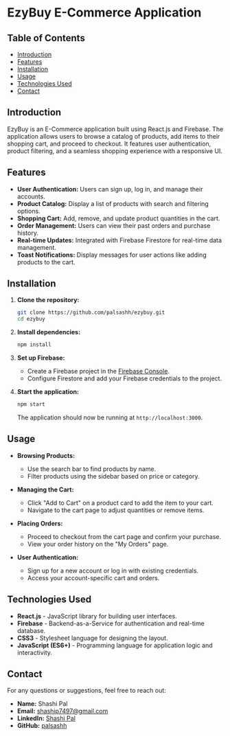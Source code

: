
# EzyBuy E-Commerce Application

## Table of Contents

- [Introduction](#introduction)
- [Features](#features)
- [Installation](#installation)
- [Usage](#usage)
- [Technologies Used](#technologies-used)
- [Contact](#contact)

## Introduction

EzyBuy is an E-Commerce application built using React.js and Firebase. The application allows users to browse a catalog of products, add items to their shopping cart, and proceed to checkout. It features user authentication, product filtering, and a seamless shopping experience with a responsive UI.

## Features

- **User Authentication:** Users can sign up, log in, and manage their accounts.
- **Product Catalog:** Display a list of products with search and filtering options.
- **Shopping Cart:** Add, remove, and update product quantities in the cart.
- **Order Management:** Users can view their past orders and purchase history.
- **Real-time Updates:** Integrated with Firebase Firestore for real-time data management.
- **Toast Notifications:** Display messages for user actions like adding products to the cart.

## Installation

1. **Clone the repository:**

   ```bash
   git clone https://github.com/palsashh/ezybuy.git
   cd ezybuy
   ```

2. **Install dependencies:**

   ```bash
   npm install
   ```

3. **Set up Firebase:**

   - Create a Firebase project in the [Firebase Console](https://console.firebase.google.com/).
   - Configure Firestore and add your Firebase credentials to the project.

4. **Start the application:**

   ```bash
   npm start
   ```

   The application should now be running at `http://localhost:3000`.

## Usage

- **Browsing Products:**
  - Use the search bar to find products by name.
  - Filter products using the sidebar based on price or category.

- **Managing the Cart:**
  - Click "Add to Cart" on a product card to add the item to your cart.
  - Navigate to the cart page to adjust quantities or remove items.

- **Placing Orders:**
  - Proceed to checkout from the cart page and confirm your purchase.
  - View your order history on the "My Orders" page.

- **User Authentication:**
  - Sign up for a new account or log in with existing credentials.
  - Access your account-specific cart and orders.

## Technologies Used

- **React.js** - JavaScript library for building user interfaces.
- **Firebase** - Backend-as-a-Service for authentication and real-time database.
- **CSS3** - Stylesheet language for designing the layout.
- **JavaScript (ES6+)** - Programming language for application logic and interactivity.

## Contact

For any questions or suggestions, feel free to reach out:

- **Name:** Shashi Pal
- **Email:** shaship7497@gmail.com
- **LinkedIn:** [Shashi Pal](https://www.linkedin.com/in/shashipal1/)
- **GitHub:** [palsashh](https://github.com/palsashh)
